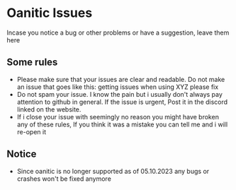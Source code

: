 # Oanitic Issues
Incase you notice a bug or other problems or have a suggestion, leave them here

## Some rules
- Please make sure that your issues are clear and readable. Do not make an issue that goes like this: getting issues when using XYZ please fix
- Do not spam your issue. I know the pain but i usually don't always pay attention to github in general. If the issue is urgent, Post it in the discord linked on the website.
- If i close your issue with seemingly no reason you might have broken any of these rules, If you think it was a mistake you can tell me and i will re-open it

## Notice
- Since oanitic is no longer supported as of 05.10.2023 any bugs or crashes won't be fixed anymore
